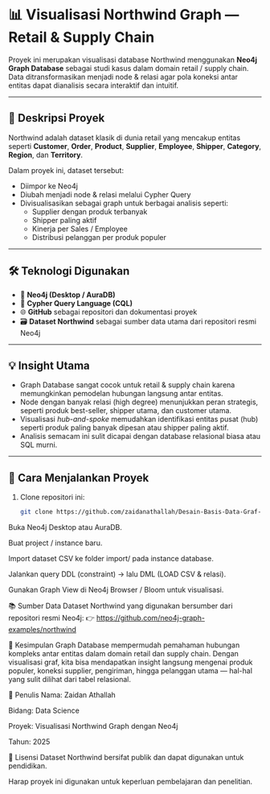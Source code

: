 # 📊 Visualisasi Northwind Graph — Retail & Supply Chain

Proyek ini merupakan visualisasi database Northwind menggunakan **Neo4j Graph Database** sebagai studi kasus dalam domain retail / supply chain.  
Data ditransformasikan menjadi node & relasi agar pola koneksi antar entitas dapat dianalisis secara interaktif dan intuitif.

---

## 📝 Deskripsi Proyek

Northwind adalah dataset klasik di dunia retail yang mencakup entitas seperti **Customer**, **Order**, **Product**, **Supplier**, **Employee**, **Shipper**, **Category**, **Region**, dan **Territory**.

Dalam proyek ini, dataset tersebut:
- Diimpor ke Neo4j
- Diubah menjadi node & relasi melalui Cypher Query
- Divisualisasikan sebagai graph untuk berbagai analisis seperti:
  - Supplier dengan produk terbanyak  
  - Shipper paling aktif  
  - Kinerja per Sales / Employee  
  - Distribusi pelanggan per produk populer  

---

## 🛠️ Teknologi Digunakan

- 🧠 **Neo4j (Desktop / AuraDB)**  
- 📝 **Cypher Query Language (CQL)**  
- 🌐 **GitHub** sebagai repositori dan dokumentasi proyek  
- 🗃️ **Dataset Northwind** sebagai sumber data utama dari repositori resmi Neo4j

---

## 💡 Insight Utama

- Graph Database sangat cocok untuk retail & supply chain karena memungkinkan pemodelan hubungan langsung antar entitas.  
- Node dengan banyak relasi (high degree) menunjukkan peran strategis, seperti produk best-seller, shipper utama, dan customer utama.  
- Visualisasi *hub-and-spoke* memudahkan identifikasi entitas pusat (hub) seperti produk paling banyak dipesan atau shipper paling aktif.  
- Analisis semacam ini sulit dicapai dengan database relasional biasa atau SQL murni.

---

## 🚀 Cara Menjalankan Proyek

1. Clone repositori ini:
   ```bash
   git clone https://github.com/zaidanathallah/Desain-Basis-Data-Graf-untuk-Retail-Supply-Chain-Studi-Kasus-Dataset-Northwind-.git
Buka Neo4j Desktop atau AuraDB.

Buat project / instance baru.

Import dataset CSV ke folder import/ pada instance database.

Jalankan query DDL (constraint) → lalu DML (LOAD CSV & relasi).

Gunakan Graph View di Neo4j Browser / Bloom untuk visualisasi.

📚 Sumber Data
Dataset Northwind yang digunakan bersumber dari repositori resmi Neo4j:
👉 https://github.com/neo4j-graph-examples/northwind

📝 Kesimpulan
Graph Database mempermudah pemahaman hubungan kompleks antar entitas dalam domain retail dan supply chain.
Dengan visualisasi graf, kita bisa mendapatkan insight langsung mengenai produk populer, koneksi supplier, pengiriman, hingga pelanggan utama — hal-hal yang sulit dilihat dari tabel relasional.

👤 Penulis
Nama: Zaidan Athallah

Bidang: Data Science

Proyek: Visualisasi Northwind Graph dengan Neo4j

Tahun: 2025

🪪 Lisensi
Dataset Northwind bersifat publik dan dapat digunakan untuk pendidikan.

Harap proyek ini digunakan untuk keperluan pembelajaran dan penelitian.

